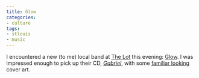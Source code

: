 ```yaml
---
title: Glow
categories:
- culture
tags:
- stlouis
- music
---
```


I encountered a new (to me) local band at [The
Lot][1] this evening: [Glow][2].  I was impressed enough to pick up their CD, _[Gabriel][3]_, with some [familiar looking][4] cover art.

   [1]: http://www.mstl.org/lot/lot-2003.html
   [2]: http://www.glowmusic.net/
   [3]: http://www.amazon.com/exec/obidos/ASIN/B0000859QD/
   [4]: http://homepage.mac.com/calumr/flurry.html

